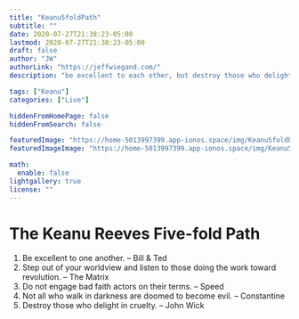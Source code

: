 ```yaml
---
title: "Keanu5foldPath"
subtitle: ""
date: 2020-07-27T21:38:23-05:00
lastmod: 2020-07-27T21:38:23-05:00
draft: false
author: "JW"
authorLink: "https://jeffwiegand.com/"
description: "be excellent to each other, but destroy those who delight in cruelty"

tags: ["Keanu"]
categories: ["Live"]

hiddenFromHomePage: false
hiddenFromSearch: false

featuredImage: "https://home-5013997399.app-ionos.space/img/Keanu5foldPath/KeanuBW.png"
featuredImageImage: "https://home-5013997399.app-ionos.space/img/Keanu5foldPath/KeanuBW.png"

math:
  enable: false
lightgallery: true
license: ""
---
```


<!--more-->

The Keanu Reeves Five-fold Path
========

1. Be excellent to one another. – Bill & Ted
2. Step out of your worldview and listen to those doing the work toward revolution. – The Matrix
3. Do not engage bad faith actors on their terms. – Speed
4. Not all who walk in darkness are doomed to become evil. – Constantine
5. Destroy those who delight in cruelty. – John Wick
